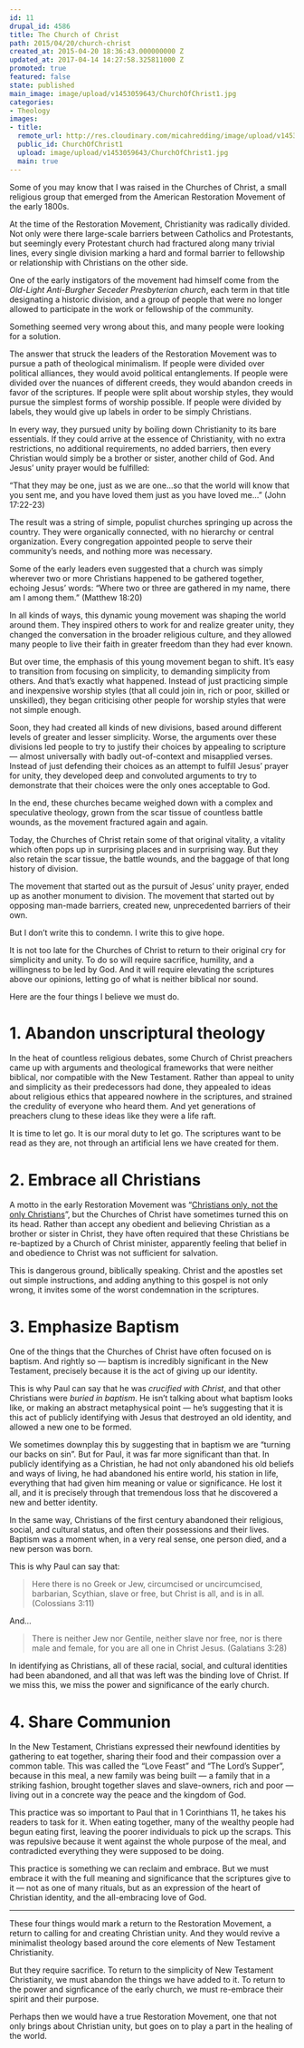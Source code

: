 ```yaml
---
id: 11
drupal_id: 4586
title: The Church of Christ
path: 2015/04/20/church-christ
created_at: 2015-04-20 18:36:43.000000000 Z
updated_at: 2017-04-14 14:27:58.325811000 Z
promoted: true
featured: false
state: published
main_image: image/upload/v1453059643/ChurchOfChrist1.jpg
categories:
- Theology
images:
- title: 
  remote_url: http://res.cloudinary.com/micahredding/image/upload/v1453059643/ChurchOfChrist1.jpg
  public_id: ChurchOfChrist1
  upload: image/upload/v1453059643/ChurchOfChrist1.jpg
  main: true
---
```

Some of you may know that I was raised in the Churches of Christ, a small religious group that emerged from the American Restoration Movement of the early 1800s.

At the time of the Restoration Movement, Christianity was radically divided. Not only were there large-scale barriers between Catholics and Protestants, but seemingly every Protestant church had fractured along many trivial lines, every single division marking a hard and formal barrier to fellowship or relationship with Christians on the other side.  

One of the early instigators of the movement had himself come from the *Old-Light Anti-Burgher Seceder Presbyterian church*, each term in that title designating a historic division, and a group of people that were no longer allowed to participate in the work or fellowship of the community.

Something seemed very wrong about this, and many people were looking for a solution.

The answer that struck the leaders of the Restoration Movement was to pursue a path of theological minimalism. If people were divided over political alliances, they would avoid political entanglements. If people were divided over the nuances of different creeds, they would abandon creeds in favor of the scriptures. If people were split about worship styles, they would pursue the simplest forms of worship possible. If people were divided by labels, they would give up labels in order to be simply Christians.

In every way, they pursued unity by boiling down Christianity to its bare essentials. If they could arrive at the essence of Christianity, with no extra restrictions, no additional requirements, no added barriers, then every Christian would simply be a brother or sister, another child of God. And Jesus’ unity prayer would be fulfilled:

“That they may be one, just as we are one...so that the world will know that you sent me, and you have loved them just as you have loved me...” (John 17:22-23)

The result was a string of simple, populist churches springing up across the country. They were organically connected, with no hierarchy or central organization. Every congregation appointed people to serve their community’s needs, and nothing more was necessary.

Some of the early leaders even suggested that a church was simply wherever two or more Christians happened to be gathered together, echoing Jesus’ words: “Where two or three are gathered in my name, there am I among them.” (Matthew 18:20)

In all kinds of ways, this dynamic young movement was shaping the world around them. They inspired others to work for and realize greater unity, they changed the conversation in the broader religious culture, and they allowed many people to live their faith in greater freedom than they had ever known.

But over time, the emphasis of this young movement began to shift. It’s easy to transition from focusing on simplicity, to demanding simplicity from others. And that’s exactly what happened. Instead of just practicing simple and inexpensive worship styles (that all could join in, rich or poor, skilled or unskilled), they began criticising other people for worship styles that were not simple enough.

Soon, they had created all kinds of new divisions, based around different levels of greater and lesser simplicity. Worse, the arguments over these divisions led people to try to justify their choices by appealing to scripture — almost universally with badly out-of-context and misapplied verses. Instead of just defending their choices as an attempt to fulfill Jesus’ prayer for unity, they developed deep and convoluted arguments to try to demonstrate that their choices were the only ones acceptable to God.

In the end, these churches became weighed down with a complex and speculative theology, grown from the scar tissue of countless battle wounds, as the movement fractured again and again.

Today, the Churches of Christ retain some of that original vitality, a vitality which often pops up in surprising places and in surprising way. But they also retain the scar tissue, the battle wounds, and the baggage of that long history of division.

The movement that started out as the pursuit of Jesus’ unity prayer, ended up as another monument to division. The movement that started out by opposing man-made barriers, created new, unprecedented barriers of their own.

But I don’t write this to condemn. I write this to give hope.

It is not too late for the Churches of Christ to return to their original cry for simplicity and unity. To do so will require sacrifice, humility, and a willingness to be led by God. And it will require elevating the scriptures above our opinions, letting go of what is neither biblical nor sound.

Here are the four things I believe we must do.

# 1. Abandon unscriptural theology

In the heat of countless religious debates, some Church of Christ preachers came up with arguments and theological frameworks that were neither biblical, nor compatible with the New Testament. Rather than appeal to unity and simplicity as their predecessors had done, they appealed to ideas about religious ethics that appeared nowhere in the scriptures, and strained the credulity of everyone who heard them. And yet generations of preachers clung to these ideas like they were a life raft.

It is time to let go. It is our moral duty to let go. The scriptures want to be read as they are, not through an artificial lens we have created for them.

# 2. Embrace all Christians

A motto in the early Restoration Movement was “[Christians only, not the only Christians](http://en.wikipedia.org/wiki/Christian_churches_and_churches_of_Christ#Slogans)”, but the Churches of Christ have sometimes turned this on its head. Rather than accept any obedient and believing Christian as a brother or sister in Christ, they have often required that these Christians be re-baptized by a Church of Christ minister, apparently feeling that belief in and obedience to Christ was not sufficient for salvation. 

This is dangerous ground, biblically speaking. Christ and the apostles set out simple instructions, and adding anything to this gospel is not only wrong, it invites some of the worst condemnation in the scriptures.

# 3. Emphasize Baptism

One of the things that the Churches of Christ have often focused on is baptism. And rightly so — baptism is incredibly significant in the New Testament, precisely because it is the act of giving up our identity.

This is why Paul can say that he was *crucified with Christ*, and that other Christians were *buried in baptism*. He isn’t talking about what baptism looks like, or making an abstract metaphysical point — he’s suggesting that it is this act of publicly identifying with Jesus that destroyed an old identity, and allowed a new one to be formed.

We sometimes downplay this by suggesting that in baptism we are “turning our backs on sin”. But for Paul, it was far more significant than that. In publicly identifying as a Christian, he had not only abandoned his old beliefs and ways of living, he had abandoned his entire world, his station in life, everything that had given him meaning or value or significance. He lost it all, and it is precisely through that tremendous loss that he discovered a new and better identity.

In the same way, Christians of the first century abandoned their religious, social, and cultural status, and often their possessions and their lives. Baptism was a moment when, in a very real sense, one person died, and a new person was born.

This is why Paul can say that:

> Here there is no Greek or Jew, circumcised or uncircumcised, barbarian, Scythian, slave or free, but Christ is all, and is in all. (Colossians 3:11)  

And...

> There is neither Jew nor Gentile, neither slave nor free, nor is there male and female, for you are all one in Christ Jesus. (Galatians 3:28)

In identifying as Christians, all of these racial, social, and cultural identities had been abandoned, and all that was left was the binding love of Christ. If we miss this, we miss the power and significance of the early church.

# 4. Share Communion

In the New Testament, Christians expressed their newfound identities by gathering to eat together, sharing their food and their compassion over a common table. This was called the “Love Feast” and “The Lord’s Supper”, because in this meal, a new family was being built — a family that in a striking fashion, brought together slaves and slave-owners, rich and poor — living out in a concrete way the peace and the kingdom of God.

This practice was so important to Paul that in 1 Corinthians 11, he takes his readers to task for it. When eating together, many of the wealthy people had begun eating first, leaving the poorer individuals to pick up the scraps. This was repulsive because it went against the whole purpose of the meal, and contradicted everything they were supposed to be doing.  

This practice is something we can reclaim and embrace. But we must embrace it with the full meaning and significance that the scriptures give to it — not as one of many rituals, but as an expression of the heart of Christian identity, and the all-embracing love of God.

---

These four things would mark a return to the Restoration Movement, a return to calling for and creating Christian unity. And they would revive a minimalist theology based around the core elements of New Testament Christianity.

But they require sacrifice. To return to the simplicity of New Testament Christianity, we must abandon the things we have added to it. To return to the power and signficance of the early church, we must re-embrace their spirit and their purpose.

Perhaps then we would have a true Restoration Movement, one that not only brings about Christian unity, but goes on to play a part in the healing of the world.
